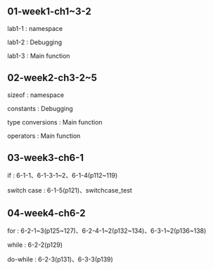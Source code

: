 ## 01-week1-ch1~3-2
lab1-1 : namespace

lab1-2 : Debugging

lab1-3 : Main function

## 02-week2-ch3-2~5
sizeof : namespace

constants : Debugging

type conversions : Main function

operators : Main function

## 03-week3-ch6-1
if : 6-1-1、6-1-3-1\~2、6-1-4(p112~119)

switch case : 6-1-5(p121)、switchcase_test

## 04-week4-ch6-2
for : 6-2-1\~3(p125\~127)、6-2-4-1\~2(p132\~134)、6-3-1\~2(p136\~138)

while : 6-2-2(p129)

do-while : 6-2-3(p131)、6-3-3(p139)
